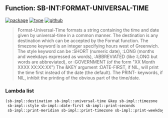## Function: SB-INT:FORMAT-UNIVERSAL-TIME
[![package](https://img.shields.io/badge/Package-SB--INT-5f9ea0.svg?style=social&colorA=999999)](../) [![type](https://img.shields.io/badge/Type-Function-5f9ea0.svg?style=social&colorA=999999)](../#function) [![github](https://img.shields.io/badge/GitHub-View_the_source-5f9ea0.svg?style=social&colorA=999999&logo=github)](https://github.com/sbcl/sbcl/blob/master/src/code/format-time.lisp/) 

> Format-Universal-Time formats a string containing the time and date
> given by universal-time in a common manner. The destination is any
> destination which can be accepted by the Format function. The
> timezone keyword is an integer specifying hours west of Greenwich.
> The style keyword can be :SHORT (numeric date), :LONG (months and
> weekdays expressed as words), :ABBREVIATED (like :LONG but words are
> abbreviated), or :GOVERNMENT (of the form "XX Month XXXX XX:XX:XX")
> The &KEY argument :DATE-FIRST, if NIL, will print the time first instead
> of the date (the default). The PRINT- keywords, if NIL, inhibit
> the printing of the obvious part of the time/date.

### Lambda list
```cl
(sb-impl::destination sb-impl::universal-time &key sb-impl::timezone
 sb-impl::style sb-impl::date-first sb-impl::print-seconds
 sb-impl::print-meridian sb-impl::print-timezone sb-impl::print-weekday)
```
